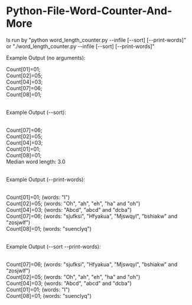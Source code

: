 # Python-File-Word-Counter-And-More

Is run by "python word_length_counter.py --infile <filename> [--sort] [--print-words]"
or        "./word_length_counter.py --infile <filename> [--sort] [--print-words]"

Example Output (no arguments):

Count[01]=01;<br>
Count[02]=05;<br>
Count[04]=03;<br>
Count[07]=06;<br>
Count[08]=01;<br><br>

Example Output (--sort):<br><br>

Count[07]=06;<br>
Count[02]=05;<br>
Count[04]=03;<br>
Count[01]=01;<br>
Count[08]=01;<br>
Median word length: 3.0<br><br>

Example Output (--print-words):<br><br>

Count[01]=01; (words: "I")<br>
Count[02]=05; (words: "Oh", "ah", "eh", "ha" and "oh")<br>
Count[04]=03; (words: "Abcd", "abcd" and "dcba")<br>
Count[07]=06; (words: "sjufksi", "Hfyakua", "Mjswqyl", "bshiakw" and "zosjwlf")<br>
Count[08]=01; (words: "suenclyq")<br><br>

Example Output (--sort --print-words):<br><br>

Count[07]=06; (words: "sjufksi", "Hfyakua", "Mjswqyl", "bshiakw" and "zosjwlf")<br>
Count[02]=05; (words: "Oh", "ah", "eh", "ha" and "oh")<br>
Count[04]=03; (words: "Abcd", "abcd" and "dcba")<br>
Count[01]=01; (words: "I")<br>
Count[08]=01; (words: "suenclyq")<br>
 <br>

